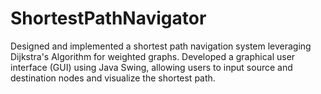 # ShortestPathNavigator
Designed and implemented a shortest path navigation system leveraging Dijkstra's Algorithm for weighted graphs. Developed a graphical user interface (GUI) using Java Swing, allowing users to input source and destination nodes and visualize the shortest path.
